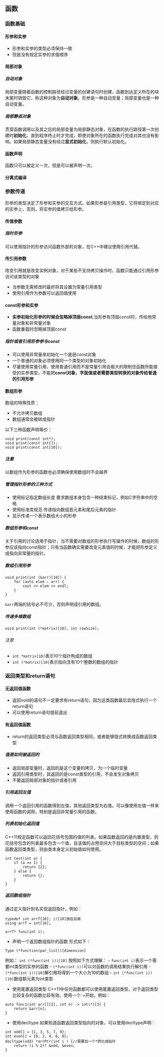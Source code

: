 ## 函数

### 函数基础

#### 形参和实参

- 形参和实参的类型必须保持一致
- 但是没有规定实参的求值顺序

#### 局部对象

##### 自动对象
局部变量随着函数的控制路径经过变量的创建语句时创建，函数到达定义所在的块末尾时销毁它，称这种对象为**自动对象**。形参是一种自动变量；局部变量也是一种自动变量。

##### 局部静态对象
贯穿函数调用以及其之后的局部变量为局部静态对象，在函数的执行路径第一次创建时**初始化**，直到程序终止时才完成，即使对象所在的函数执行完成对其也没有影响。如果局部静态变量没有经过**显式初始化**，则执行默认初始化。

#### 函数声明

函数只可以被定义一次，但是可以被声明一次。

#### 分离式编译

### 参数传递

形参的类型决定了形参和实参的交互方式。如果形参是引用类型，它将绑定到对应的实参上，否则，将实参的值拷贝给形参。

#### 传值参数

##### 指针形参
可以使用指针的形参访问函数外部的对象，在C++中建议使用引用代替。

#### 传引用参数
改变引用就是改变实例对象，对于某些不支持拷贝操作时，函数只能通过引用形参访问该类型的对象
- 当参数无需修改时最好将其设置为常量引用类型
- 使用引用作为参数可以返回值使用

#### const形参和实参

- **实参初始化形参的时候会忽略掉顶层const**,当形参有顶层const时，传给他常量对象和非常量对象
- 函数重载时忽略掉顶层const

##### 指针或者引用形参参与const
- 可以使用非常量来初始化一个底层const对象
- 一个普通的对象必须使用同一个类型的对象初始化
- 尽量使用常量引用，使用普通引用而不是常量引用会极大的限制住函数所能接受的实参类型，不能把**const对象、字面值或者需要类型转换的对象传给普通的引用形参**

#### 数组形参

数组的特殊性质：
- 不允许拷贝数组
- 数组通常会被转成指针

以下三种函数声明等价：
```
void print(const int*);
void print(const int[]);
void print(const int[10]);
```

##### 注意
以数组作为形参的函数也必须确保使用数组时不会越界

##### 管理指针形参的三种方式
- 使用标记指定数组长度
要求数组本身包含一种结束标记，例如C字符串中的空格
- 使用标准库规范
传递指向数组首元素和尾后元素的指针
- 显示传递一个表示数组大小的形参

##### 数组形参和const
关于引用的讨论适用于指针，当不需要对数组的形参执行写操作的时候，数组的形参应该指向const指针；只有当函数确实需要改变元素值的时候，才能把形参定义成指向非常量的指针。

##### 数组引用形参
```
void print(int (&arr)[10]) {
    for (auto elem : arr) {
        cout << elem << endl;
    }
}
```
`&arr`两端的括号必不可少，否则声明成引用的数组。

##### 传递多维数组
```
void print(int (*matrix)[10], int rowSize);
```

###### 注意
- `int *matrix[10]`表示10个指针构成的数组
- `int (*matrix)[10]`表示指向含有10个整数的数组的指针

### 返回类型和return语句

#### 无返回值函数
- 返回void的语句不一定要求有return语句，因为这类函数最后会隐式执行一个return语句
- 可以使用return语句提前退出

#### 有返回值函数
- return的返回类型必须与函数返回类型相同，或者能够隐式转换成函数返回类型

##### 值是如何被返回的
- 返回局部变量时，返回的是这个变量的拷贝，为一个临时变量
- 返回引用类型时，其返回的是const类型的引用，不会发生对象拷贝
- 不要返回局部对象的指针或者引用

##### 引用返回左值
调用一个返回引用的函数得到左值，其他返回类型为右值。可以像使用左值一样来使用函数的调用，特别是返回非常量引用的函数。

##### 列表初始化返回值
C++11规定函数可以返回花括号包围的值的列表。如果函数返回的是内置类型，则花括号包含的列表最多包含一个值，且该值的占用空间大于目标类型的空间；如果函数返回类类型，则由类本身定义初始值如何使用。
```
int test(int a) {
    if (a == 1) {
        return {2};
    } else {
        return {};
    }
}
```
##### 返回数组指针

通过定义指针别名实现返回指针，例如：
```
typedef int arrT[10]; //[10]放在后面
using arrT = int[10];

arrT* func(int i);
```

- 声明一个返回数组指针的函数
形式如下：
```
Type (*function(par_list))[dimension]
```
例如：
`int (*func(int i))[10]`
    按照如下方式理解：
    - `func(int i)`表示一个需要int类型的实参的函数
    - `(*func(int i))`可以对函数的调用结果执行解引用
    - `(*func(int i))[10]`解引用将得到一个大小为10的数组
    - `int (*func(int i))[10]`数组额元素为int类型

- 使用尾置返回类型
C++11中任何函数都可以使用尾置返回类型，对于返回类型比较复杂的函数比较有效。使用一个`->`开始，例如：
```
auto func1(int arr[][3], int n) -> int(*)[3] {
    return &arr[n];
}
```

- 使用decltype
如果知道函数返回类型指向的对象，可以使用decltype声明：
```
int odd[] = {1, 3, 5, 7, 9};
int even[] = {0, 2, 4, 6, 8};
decltype(odd) *arrPtr(int i ) {//需要加一个*转化成指针
    return (i % 2)? &odd, &even;
}
```
